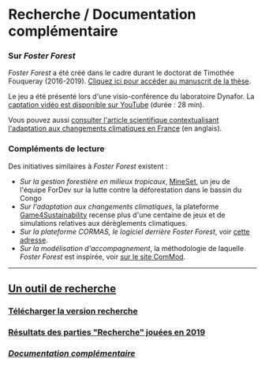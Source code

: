 # Recherche / Documentation complémentaire

### Sur _Foster Forest_

_Foster Forest_ a été créé dans le cadre durant le doctorat de Timothée Fouqueray (2016-2019). [Cliquez ici pour accéder au manuscrit de la thèse](https://hal.archives-ouvertes.fr/tel-02457016).

Le jeu a été présenté lors d'une visio-conférence du laboratoire Dynafor. La [captation vidéo est disponible sur YouTube](https://www.youtube.com/watch?v=1olLn3Z-c5I) (durée : 28 min).

Vous pouvez aussi [consulter l'article scientifique contextualisant l'adaptation aux changements climatiques en France](https://www.sciencedirect.com/science/article/abs/pii/S0378112719320018) (en anglais).

### Compléments de lecture

Des initiatives similaires à _Foster Forest_ existent :
* _Sur la gestion forestière en milieux tropicaux_, [MineSet](https://fordev.ethz.ch/research/our-games/coforset-game.html), un jeu de l'équipe ForDev sur la lutte contre la déforestation dans le bassin du Congo
* _Sur l'adaptation aux changements climatiques_, la plateforme [Game4Sustainability](https://games4sustainability.org/) recense plus d'une centaine de jeux et de simulations relatives aux dérèglements climatiques.
* _Sur la plateforme CORMAS, le logiciel derrière Foster Forest_, voir [cette adresse](http://cormas.cirad.fr).
* _Sur la modélisation d'accompagnement_, la méthodologie de laquelle _Foster Forest_ est inspirée, voir [sur le site ComMod](https://www.commod.org/).


***
## [Un outil de recherche](https://timotheefouqueray.github.io/fosterforest/recherche/recherche)
### [Télécharger la version recherche](https://timotheefouqueray.github.io/fosterforest/recherche/telecharger-recherche)
### [Résultats des parties "Recherche" jouées en 2019](https://timotheefouqueray.github.io/fosterforest/recherche/results-quelques-mots)
### *[Documentation complémentaire](https://timotheefouqueray.github.io/fosterforest/home/documentation)*
